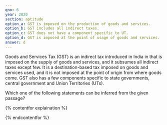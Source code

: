 ```yaml
---
qno: 6
year: 2020
section: aptitude
option_a: GST is imposed on the production of goods and services.
option_b: GST includes all indirect taxes.
option_c: GST does not have a component specific to UT.
option_d: GST is imposed at the point of usage of goods and services.
answer: d
---
```




Goods and Services Tax (GST) is an indirect tax introduced in India in that is imposed on the supply of goods and services, and it subsumes all indirect taxes except few. It is a destination-based tax imposed on goods and services used, and it is not imposed at the point of origin from where goods come. GST also has a few components specific to state governments, central government  and Union Territories (UTs).


Which one of the following statements can be inferred from the given passage?

{% contentfor explaination %}

{% endcontentfor %}